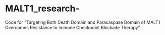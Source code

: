 # MALT1_research-
Code for "Targeting Both Death Domain and Paracaspase Domain of MALT1 Overcomes Resistance to Immune Checkpoint Blockade Therapy"
